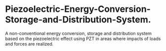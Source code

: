 # Piezoelectric-Energy-Conversion-Storage-and-Distribution-System.
A non-conventional energy conversion, storage and distribution system based on the piezoelectric effect using PZT in areas where impacts of loads and forces are realized.
